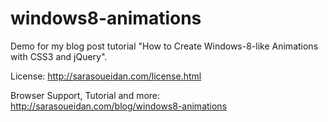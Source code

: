 windows8-animations
===================

Demo for my blog post tutorial "How to Create Windows-8-like Animations with CSS3 and jQuery".

License: http://sarasoueidan.com/license.html

Browser Support, Tutorial and more: http://sarasoueidan.com/blog/windows8-animations
